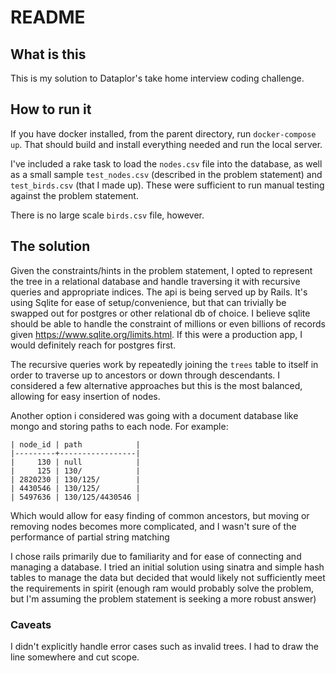 # README

## What is this

This is my solution to Dataplor's take home interview coding challenge.

## How to run it

If you have docker installed, from the parent directory, run `docker-compose
up`. That should build and install everything needed and run the local server.

I've included a rake task to load the `nodes.csv` file into the database, as
well as a small sample `test_nodes.csv` (described in the problem statement)
and `test_birds.csv` (that I made up). These were sufficient to run manual
testing against the problem statement.

There is no large scale `birds.csv` file, however.

## The solution

Given the constraints/hints in the problem statement, I opted to represent the
tree in a relational database and handle traversing it with recursive queries
and appropriate indices. The api is being served up by Rails.  It's using
Sqlite for ease of setup/convenience, but that can trivially be swapped out for
postgres or other relational db of choice. I believe sqlite should be able to
handle the constraint of millions or even billions of records given
https://www.sqlite.org/limits.html. If this were a production app, I would
definitely reach for postgres first.

The recursive queries work by repeatedly joining the `trees` table to itself in
order to traverse up to ancestors or down through descendants. I considered a
few alternative approaches but this is the most balanced, allowing for easy
insertion of nodes.

Another option i considered was going with a document database like mongo and
storing paths to each node. For example:
```
| node_id | path            |
|---------+-----------------|
|     130 | null            |
|     125 | 130/            |
| 2820230 | 130/125/        |
| 4430546 | 130/125/        |
| 5497636 | 130/125/4430546 |
```
Which would allow for easy finding of common ancestors, but moving or removing
nodes becomes more complicated, and I wasn't sure of the performance of partial
string matching

I chose rails primarily due to familiarity and for ease of connecting and
managing a database. I tried an initial solution using sinatra and simple hash
tables to manage the data but decided that would likely not sufficiently meet
the requirements in spirit (enough ram would probably solve the problem, but
I'm assuming the problem statement is seeking a more robust answer)

### Caveats
I didn't explicitly handle error cases such as invalid trees. I had to draw the
line somewhere and cut scope.
